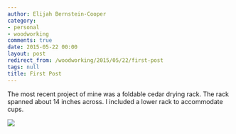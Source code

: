 ```yaml
---
author: Elijah Bernstein-Cooper
category:
- personal
- woodworking
comments: true
date: 2015-05-22 00:00
layout: post
redirect_from: /woodworking/2015/05/22/first-post
tags: null
title: First Post
---
```


The most recent project of mine was a foldable cedar drying rack. The rack
spanned about 14 inches across. I included a lower rack to accommodate cups.

<img src="https://lh3.googleusercontent.com/ySrdhRDyl9Xcoa4JU6Y6nAADG23pK8rEmRa7eGuOsI0=w164-h170-p-no"/>